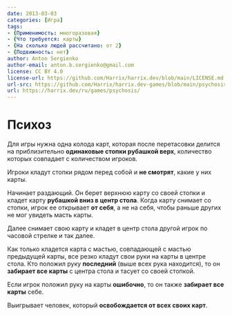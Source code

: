 ```yaml
---
date: 2013-03-03
categories: [Игра]
tags:
- {Применимость: многоразовая}
- {Что требуется: карты}
- {На сколько людей рассчитано: от 2}
- {Подвижность: нет}
author: Anton Sergienko
author-email: anton.b.sergienko@gmail.com
license: CC BY 4.0
license-url: https://github.com/Harrix/harrix.dev/blob/main/LICENSE.md
url-src: https://github.com/Harrix/harrix.dev-games/blob/main/psychosis/psychosis.md
url: https://harrix.dev/ru/games/psychosis/
---
```


# Психоз

Для игры нужна одна колода карт, которая после перетасовки делится на приблизительно **одинаковые стопки рубашкой верх**, количество которых совпадает с количеством игроков.

Игроки кладут стопки рядом перед собой и **не смотрят**, какие у них карты.

Начинает раздающий. Он берет верхнюю карту со своей стопки и кладет карту **рубашкой вниз в центр стола**. Когда карту снимает со стопки, игрок ее открывает **от себя**, а не на себя, чтобы раньше других не мог увидеть масть карты.

Далее снимает свою карту и кладет в центр стола другой игрок по часовой стрелке и так далее.

Как только кладется карта с мастью, совпадающей с мастью предыдущей карты, все резко кладут свои руки на карты в центре стола. Кто положил руку **последний** (выше всех рука находится), то он **забирает все карты** с центра стола и тасует со своей стопкой.

Если игрок положил руку на карты **ошибочно**, то он также **забирает все карты** себе.

Выигрывает человек, который **освобождается от всех своих карт**.
